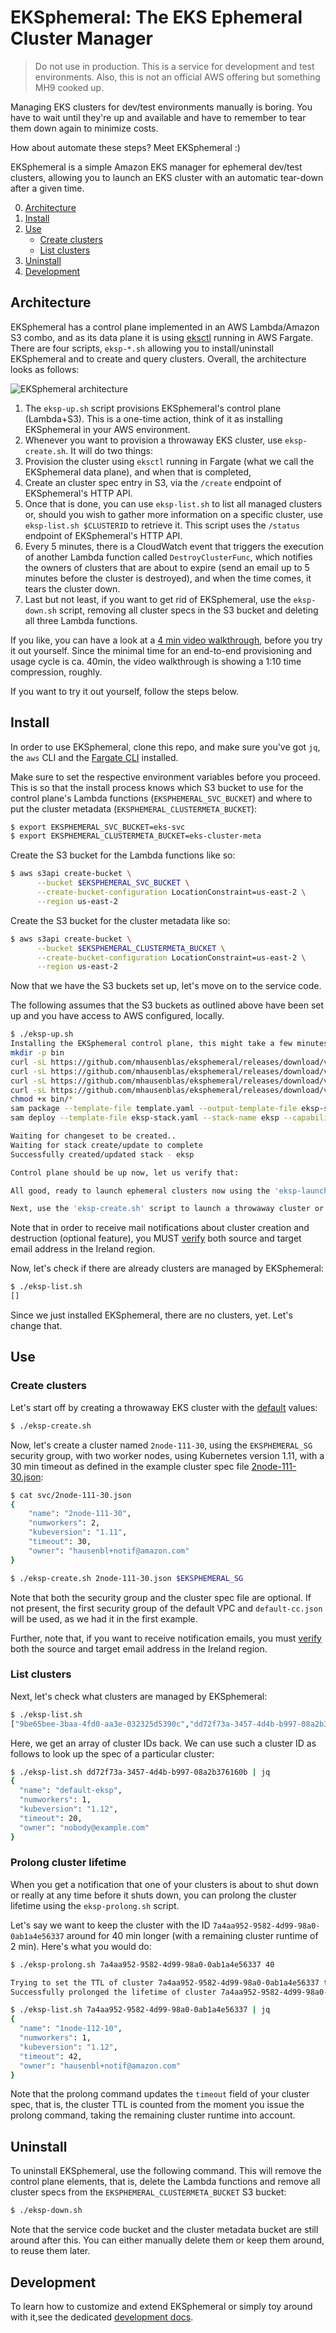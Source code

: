 # EKSphemeral: The EKS Ephemeral Cluster Manager

> Do not use in production. This is a service for development and test environments. Also, this is not an official AWS offering but something MH9 cooked up.

Managing EKS clusters for dev/test environments manually is boring. You have to wait until they're up and available and have to remember to tear them down again to minimize costs.

How about automate these steps? Meet EKSphemeral :)

EKSphemeral is a simple Amazon EKS manager for ephemeral dev/test clusters, allowing you to launch an EKS cluster with an automatic tear-down after a given time.

0. [Architecture](#architecture)
1. [Install](#install)
2. [Use](#use)
   - [Create clusters](#create-clusters)
   - [List clusters](#list-clusters)
3. [Uninstall](#uninstall)
4. [Development](#development)

## Architecture

EKSphemeral has a control plane implemented in an AWS Lambda/Amazon S3 combo, and as its data plane it is using [eksctl](https://eksctl.io) running in AWS Fargate. There are four scripts, `eksp-*.sh` allowing you to install/uninstall EKSphemeral and to create and query clusters. Overall, the architecture looks as follows:  

![EKSphemeral architecture](img/architecture.png)

1. The `eksp-up.sh` script provisions EKSphemeral's control plane (Lambda+S3). This is a one-time action, think of it as installing EKSphemeral in your AWS environment.
2. Whenever you want to provision a throwaway EKS cluster, use `eksp-create.sh`. It will do two things: 
3. Provision the cluster using `eksctl` running in Fargate (what we call the EKSphemeral data plane), and when that is completed,
4. Create an cluster spec entry in S3, via the `/create` endpoint of EKSphemeral's HTTP API.
5. Once that is done, you can use `eksp-list.sh` to list all managed clusters or, should you wish to gather more information on a specific cluster, use `eksp-list.sh $CLUSTERID` to retrieve it. This script uses the `/status` endpoint of EKSphemeral's HTTP API.
6. Every 5 minutes, there is a CloudWatch event that triggers the execution of another Lambda function called `DestroyClusterFunc`, which notifies the owners of clusters that are about to expire (send an email up to 5 minutes before the cluster is destroyed), and when the time comes, it tears the cluster down. 
7. Last but not least, if you want to get rid of EKSphemeral, use the `eksp-down.sh` script, removing all cluster specs in the S3 bucket and deleting all three Lambda functions.

If you like, you can have a look at a [4 min video walkthrough](https://www.youtube.com/watch?v=2A8olhYL9iI), before you try it out yourself. Since the minimal time for an end-to-end provisioning and usage cycle is ca. 40min, the video walkthrough is showing a 1:10 time compression, roughly.

If you want to try it out yourself, follow the steps below.


## Install

In order to use EKSphemeral, clone this repo, and make sure you've got `jq`, the `aws` CLI and the [Fargate CLI](https://somanymachines.com/fargate/) installed.

Make sure to set the respective environment variables before you proceed. This is so that the install process knows which S3 bucket to use for the control plane's Lambda functions (`EKSPHEMERAL_SVC_BUCKET`) and where to put the cluster metadata (`EKSPHEMERAL_CLUSTERMETA_BUCKET`):

```sh
$ export EKSPHEMERAL_SVC_BUCKET=eks-svc
$ export EKSPHEMERAL_CLUSTERMETA_BUCKET=eks-cluster-meta
```

Create the S3 bucket for the Lambda functions like so:

```sh
$ aws s3api create-bucket \
      --bucket $EKSPHEMERAL_SVC_BUCKET \
      --create-bucket-configuration LocationConstraint=us-east-2 \
      --region us-east-2
```

Create the S3 bucket for the cluster metadata like so:

```sh
$ aws s3api create-bucket \
      --bucket $EKSPHEMERAL_CLUSTERMETA_BUCKET \
      --create-bucket-configuration LocationConstraint=us-east-2 \
      --region us-east-2
```

Now that we have the S3 buckets set up, let's move on to the service code.

The following assumes that the S3 buckets as outlined above have been set up and you have access to AWS configured, locally.

```sh
$ ./eksp-up.sh
Installing the EKSphemeral control plane, this might take a few minutes ...
mkdir -p bin
curl -sL https://github.com/mhausenblas/eksphemeral/releases/download/v0.1.0/createcluster -o bin/createcluster
curl -sL https://github.com/mhausenblas/eksphemeral/releases/download/v0.1.0/destroycluster -o bin/destroycluster
curl -sL https://github.com/mhausenblas/eksphemeral/releases/download/v0.1.0/prolongcluster -o bin/prolongcluster
curl -sL https://github.com/mhausenblas/eksphemeral/releases/download/v0.1.0/status -o bin/status
chmod +x bin/*
sam package --template-file template.yaml --output-template-file eksp-stack.yaml --s3-bucket eks-svc
sam deploy --template-file eksp-stack.yaml --stack-name eksp --capabilities CAPABILITY_IAM --parameter-overrides ClusterMetadataBucketName=eks-cluster-meta

Waiting for changeset to be created..
Waiting for stack create/update to complete
Successfully created/updated stack - eksp

Control plane should be up now, let us verify that:

All good, ready to launch ephemeral clusters now using the 'eksp-launch.sh' script

Next, use the 'eksp-create.sh' script to launch a throwaway cluster or 'eksp-list.sh' to view them
```

Note that in order to receive mail notifications about cluster creation and destruction (optional feature), you MUST [verify](https://docs.aws.amazon.com/ses/latest/DeveloperGuide/verify-email-addresses.html) both source and target email address in the Ireland region.

Now, let's check if there are already clusters are managed by EKSphemeral:

```sh
$ ./eksp-list.sh
[]
```

Since we just installed EKSphemeral, there are no clusters, yet. Let's change that.

## Use

### Create clusters

Let's start off by creating a throwaway EKS cluster with the [default](svc/default-cc.json) values:

```sh
$ ./eksp-create.sh
```

Now, let's create a  cluster named `2node-111-30`, using the `EKSPHEMERAL_SG` security group, with two worker nodes, using Kubernetes version 1.11, with a 30 min timeout as defined in the example cluster spec file [2node-111-30.json](svc/2node-111-30.json):

```sh
$ cat svc/2node-111-30.json
{
    "name": "2node-111-30",
    "numworkers": 2,
    "kubeversion": "1.11",
    "timeout": 30,
    "owner": "hausenbl+notif@amazon.com"
}

$ ./eksp-create.sh 2node-111-30.json $EKSPHEMERAL_SG
```

Note that both the security group and the cluster spec file are optional. If not present, the first security group of the default VPC and `default-cc.json` will be used, as we had it in the first example.

Further, note that, if you want to receive notification emails, you must [verify](https://docs.aws.amazon.com/ses/latest/DeveloperGuide/verify-email-addresses.html) both the source and target email address in the Ireland region.

### List clusters

Next, let's check what clusters are managed by EKSphemeral:

```sh
$ ./eksp-list.sh
["9be65bee-3baa-4fd0-aa3e-032325d5390c","dd72f73a-3457-4d4b-b997-08a2b376160b"]
```

Here, we get an array of cluster IDs back. We can use such a cluster ID as follows to look up the spec of a particular cluster:

```sh
$ ./eksp-list.sh dd72f73a-3457-4d4b-b997-08a2b376160b | jq
{
  "name": "default-eksp",
  "numworkers": 1,
  "kubeversion": "1.12",
  "timeout": 20,
  "owner": "nobody@example.com"
}
```

### Prolong cluster lifetime

When you get a notification that one of your clusters is about to shut down or really at any time 
before it shuts down, you can prolong the cluster lifetime using the `eksp-prolong.sh` script.

Let's say we want to keep the cluster with the ID `7a4aa952-9582-4d99-98a0-0ab1a4e56337` around 
for 40 min longer (with a remaining cluster runtime of 2 min). Here's what you would do:

```sh
$ ./eksp-prolong.sh 7a4aa952-9582-4d99-98a0-0ab1a4e56337 40

Trying to set the TTL of cluster 7a4aa952-9582-4d99-98a0-0ab1a4e56337 to 42 minutes, starting now
Successfully prolonged the lifetime of cluster 7a4aa952-9582-4d99-98a0-0ab1a4e56337 for 40 minutes. New TTL is 42 min starting now!

$ ./eksp-list.sh 7a4aa952-9582-4d99-98a0-0ab1a4e56337 | jq
{
  "name": "1node-112-10",
  "numworkers": 1,
  "kubeversion": "1.12",
  "timeout": 42,
  "owner": "hausenbl+notif@amazon.com"
}
```

Note that the prolong command updates the `timeout` field of your cluster spec, that is, the cluster TTL is 
counted from the moment you issue the prolong command, taking the remaining cluster runtime into account.

## Uninstall

To uninstall EKSphemeral, use the following command. This will remove the control plane elements, that is, delete the Lambda functions and remove all cluster specs from the `EKSPHEMERAL_CLUSTERMETA_BUCKET` S3 bucket:

```bash
$ ./eksp-down.sh
```

Note that the service code bucket and the cluster metadata bucket are still around after this. You can either manually delete them or keep them around, to reuse them later. 

## Development

To learn how to customize and extend EKSphemeral or simply toy around with it,see the dedicated [development docs](dev.md).